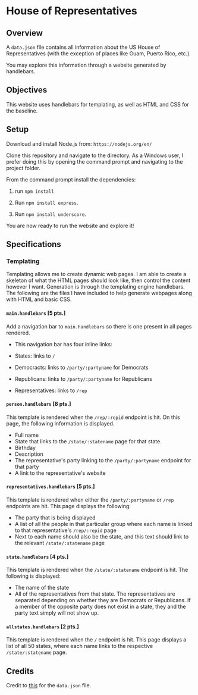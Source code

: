 # House of Representatives
## Overview

A `data.json` file contains all information about the US House of Representatives (with the exception of places like Guam, Puerto Rico, etc.).

You may explore this information through a website generated by handlebars.

## Objectives

This website uses handlebars for templating, as well as HTML and CSS for the baseline. 

## Setup 

Download and install Node.js from: `https://nodejs.org/en/`

Clone this repository and navigate to the directory. As a Windows user, I prefer doing this by opening the command prompt and navigating to the project folder.

From the command prompt install the dependencies:

1. run `npm install`

2. Run `npm install express`. 

3. Run `npm install underscore`.

You are now ready to run the website and explore it!

## Specifications 

### Templating

Templating allows me to create dynamic web pages. I am able to create a skeleton of what the HTML pages should look like, then control the content however I want. Generation is through the templating engine handlebars. The following are the files I have included to help generate webpages along with HTML and basic CSS.

#### `main.handlebars` [5 pts.]

Add a navigation bar to `main.handlebars` so there is one present in all pages rendered.

- This navigation bar has four inline links:

- States: links to `/`
- Democracts: links to `/party/:partyname` for Democrats
- Republicans: links to `/party/:partyname` for Republicans
- Representatives: links to `/rep`

#### `person.handlebars` [8 pts.]

This template is rendered when the `/rep/:repid` endpoint is hit. On this page, the following information is displayed.
- Full name
- State that links to the `/state/:statename` page for that state.
- Birthday
- Description
- The representative's party linking to the `/party/:partyname` endpoint for that party
- A link to the representative's website

#### `representatives.handlebars` [5 pts.]

This template is rendered when either the `/party/:partyname` or `/rep` endpoints are hit. This page displays the following:
- The party that is being displayed
- A list of all the people in that particular group where each name is linked to that representative's `/rep/:repid` page
- Next to each name should also be the state, and this text should link to the relevant `/state/:statename` page

#### `state.handlebars` [4 pts.]

This template is rendered when the `/state/:statename` endpoint is hit. The following is displayed:
- The name of the state
- All of the representatives from that state. The representatives are separated depending on whether they are Democrats or Republicans. If a member of the opposite party does not exist in a state, they and the party text simply will not show up.

#### `allstates.handlebars` [2 pts.]

This template is rendered when the `/` endpoint is hit. This page displays a list of all 50 states, where each name links to the respective `/state/:statename` page.

## Credits

Credit to [this](https://www.govtrack.us/api/v2/role?current=true&role_type=representative&limit=438) for the `data.json` file. 
